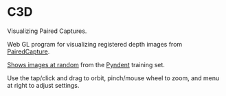 # C3D
Visualizing Paired Captures.

Web GL program for visualizing registered depth images from [PairedCapture](https://github.com/ponderousmad/PairedCapture).

[Shows images at random](https://ponderousmad.com/c3d/index.html) from the [Pyndent](https://github.com/ponderousmad/Pyndent) training set.

Use the tap/click and drag to orbit, pinch/mouse wheel to zoom, and menu at right to adjust settings.
